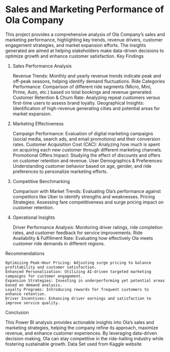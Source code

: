 # Sales and Marketing Performance of Ola Company

This project provides a comprehensive analysis of Ola Company’s sales and marketing performance, highlighting key trends, revenue drivers, customer engagement strategies, and market expansion efforts. The insights generated are aimed at helping stakeholders make data-driven decisions to optimize growth and enhance customer satisfaction.
Key Findings
1. Sales Performance Analysis

    Revenue Trends: Monthly and yearly revenue trends indicate peak and off-peak seasons, helping identify demand fluctuations.
    Ride Categories Performance: Comparison of different ride segments (Micro, Mini, Prime, Auto, etc.) based on total bookings and revenue generated.
    Customer Retention & Churn Rate: Analyzing repeat customers versus first-time users to assess brand loyalty.
    Geographical Insights: Identification of high-revenue generating cities and potential areas for market expansion.

2. Marketing Effectiveness

    Campaign Performance: Evaluation of digital marketing campaigns (social media, search ads, and email promotions) and their conversion rates.
    Customer Acquisition Cost (CAC): Analyzing how much is spent on acquiring each new customer through different marketing channels.
    Promotional Offers Impact: Studying the effect of discounts and offers on customer retention and revenue.
    User Demographics & Preferences: Understanding customer behavior based on age, gender, and ride preferences to personalize marketing efforts.

3. Competitive Benchmarking

    Comparison with Market Trends: Evaluating Ola’s performance against competitors like Uber to identify strengths and weaknesses.
    Pricing Strategies: Assessing fare competitiveness and surge pricing impact on customer retention.

4. Operational Insights

    Driver Performance Analysis: Monitoring driver ratings, ride completion rates, and customer feedback for service improvements.
    Ride Availability & Fulfillment Rate: Evaluating how effectively Ola meets customer ride demands in different regions.

Recommendations

    Optimizing Peak-Hour Pricing: Adjusting surge pricing to balance profitability and customer satisfaction.
    Enhanced Personalization: Utilizing AI-driven targeted marketing campaigns for customer engagement.
    Expansion Strategies: Investing in underperforming yet potential areas based on demand analysis.
    Loyalty Programs: Introducing rewards for frequent customers to enhance retention.
    Driver Incentives: Enhancing driver earnings and satisfaction to improve service quality.

Conclusion

This Power BI analysis provides actionable insights into Ola’s sales and marketing strategies, helping the company refine its approach, maximize revenue, and enhance customer experiences. By leveraging data-driven decision-making, Ola can stay competitive in the ride-hailing industry while fostering sustainable growth.
Data Set used from Kaggle website
